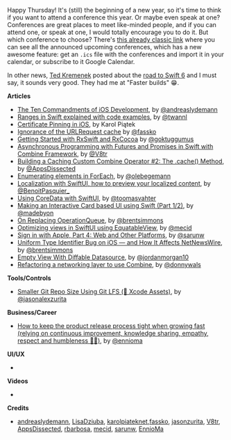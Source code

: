 Happy Thursday! It's (still) the beginning of a new year, so it's time to think if you want to attend a conference this year. Or maybe even speak at one? Conferences are great places to meet like-minded people, and if you can attend one, or speak at one, I would totally encourage you to do it. But which conference to choose? There's [this already classic link](https://cocoaconferences.com/) where you can see all the announced upcoming conferences, which has a new awesome feature: get an `.ics` file with the conferences and import it in your calendar, or subscribe to it Google Calendar.

In other news, [Ted Kremenek](twitter.com/tkremenek) posted about the [road to Swift 6](https://forums.swift.org/t/on-the-road-to-swift-6/32862) and I must say, it sounds very good. They had me at "Faster builds" 😁.

**Articles**

* [The Ten Commandments of iOS Development](https://andreaslydemann.com/the-ten-commandments-of-ios-development/), by [@andreaslydemann](https://twitter.com/andreaslydemann)
* [Ranges in Swift explained with code examples](https://medium.com/flawless-app-stories/ranges-in-swift-explained-with-code-examples-ced68c750bd5), by [@twannl](https://twitter.com/twannl)
* [Certificate Pinning in iOS](https://www.netguru.com/codestories/certificate-pinning-in-ios), by Karol Piątek
* [Ignorance of the URLRequest cache](https://kristaps.me/ignorance-of-cache/) by [@fassko](https://twitter.com/fassko)
* [Getting Started with RxSwift and RxCocoa](https://medium.com/flawless-app-stories/all-about-memory-leaks-in-ios-cdd450d0cc34) by [@goktuggumus](https://twitter.com/goktuggumus)
* [Asynchronous Programming with Futures and Promises in Swift with Combine Framework](https://www.vadimbulavin.com/asynchronous-programming-with-future-and-promise-in-swift-with-combine-framework/), by [@V8tr](https://twitter.com/V8tr)
* [Building a Caching Custom Combine Operator #2: The .cache() Method](https://www.appsdissected.com/caching-custom-combine-operator-2-cache-method-generics/), by [@AppsDissected](https://twitter.com/AppsDissected)
* [Enumerating elements in ForEach](https://oleb.net/2020/foreach-enumerated/), by [@olebegemann](https://twitter.com/olebegemann)
* [Localization with SwiftUI, how to preview your localized content](https://benoitpasquier.com/localization-swiftui-how-top-preview-localized-content/), by [@BenoitPasquier_](https://twitter.com/BenoitPasquier_)
* [Using CoreData with SwiftUI](https://augmentedcode.io/2020/01/19/using-coredata-with-swiftui/), by [@toomasvahter](https://twitter.com/toomasvahter)
* [Making an Interactive Card based UI using Swift (Part 1/2)](https://exploringswift.com/making-an-interactive-card-based-ui-using-swift-part-1-2/), by [@madebyon](https://twitter.com/madebyon)
* [On Replacing OperationQueue](https://inessential.com/2020/01/20/on_replacing_operationqueue), by [@brentsimmons](https://twitter.com/brentsimmons)
* [Optimizing views in SwiftUI using EquatableView](https://swiftwithmajid.com/2020/01/22/optimizing-views-in-swiftui-using-equatableview/), by [@mecid](https://twitter.com/mecid)
* [Sign in with Apple, Part 4: Web and Other Platforms](https://sarunw.com/posts/sign-in-with-apple-4/), by [@sarunw](https://twitter.com/sarunw)
* [Uniform Type Identifier Bug on iOS — and How It Affects NetNewsWire](https://inessential.com/2020/01/20/universal_type_identifier_bug_on_ios_and), by [@brentsimmons](twitter.com/brentsimmons/)
* [Empty View With Diffable Datasource](https://www.swiftjectivec.com/diffable-datasource-empty-view/), by [@jordanmorgan10](https://www.twitter.com/jordanmorgan10)
* [Refactoring a networking layer to use Combine](https://www.donnywals.com/refactoring-a-networking-layer-to-use-combine/), by [@donnywals](https://twitter.com/donnywals)

**Tools/Controls**

* [Smaller Git Repo Size Using Git LFS (🤔 Xcode Assets)](https://jasonzurita.com/smaller-repo-size-using-git-lfs/), by [@jasonalexzurita](https://twitter.com/jasonalexzurita)

**Business/Career**

* [How to keep the product release process tight when growing fast (relying on continuous improvement, knowledge sharing, empathy, respect and humbleness 🙇‍♂️)](http://ennioma.com/2019/12/16/how-to-keep-the-product-release-process-tight-when-growing-fast/), by [@ennioma](https://twitter.com/EnnioMa)


**UI/UX**

* 

**Videos**

* 

**Credits**

* [andreaslydemann](https://github.com/andreaslydemann), [LisaDziuba](https://github.com/lisadziuba), [karolpiateknet](https://github.com/karolpiateknet),[fassko](https://github.com/fassko), [jasonzurita](https://github.com/jasonzurita), [V8tr](https://github.com/V8tr), [AppsDissected](https://github.com/AppsDissected), [rbarbosa](https://github.com/rbarbosa), [mecid](https://github.com/mecid), [sarunw](https://github.com/sarunw), [EnnioMa](https://twitter.com/EnnioMa)
